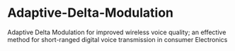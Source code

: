 # Adaptive-Delta-Modulation
Adaptive Delta Modulation for improved wireless voice quality; an effective method for short-ranged digital voice transmission in consumer Electronics
